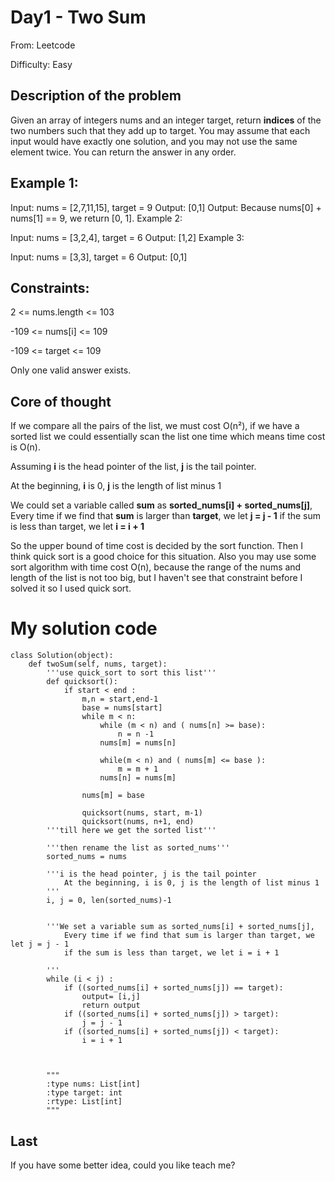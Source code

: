 # Day1 - Two Sum
  From: Leetcode
  
  Difficulty: Easy


 ## Description of the problem ##
  Given an array of integers nums and an integer target, return __indices__ of the two numbers such that they add up to target. You may assume that each input would have exactly one solution, and you may not use the same element twice. You can return the answer in any order.

 

## Example 1: ##

Input: nums = [2,7,11,15], target = 9
Output: [0,1]
Output: Because nums[0] + nums[1] == 9, we return [0, 1].
Example 2:

Input: nums = [3,2,4], target = 6
Output: [1,2]
Example 3:

Input: nums = [3,3], target = 6
Output: [0,1]
 

## Constraints: ##

2 <= nums.length <= 103

-109 <= nums[i] <= 109

-109 <= target <= 109

Only one valid answer exists.



## Core of thought

  If we compare all the pairs of the list, we must cost O(n²), if we have a sorted list we could essentially scan the list one time which means time cost is O(n). 

   Assuming __i__ is the head pointer of the list, __j__ is the tail pointer.
   
   At the beginning, __i__ is 0, __j__ is the length of list minus 1
   
   We could set a variable called __sum__ as __sorted_nums[i] + sorted_nums[j]__,
                Every time if we find that __sum__ is larger than __target__, we let __j = j - 1__
                if the sum is less than target, we let __i = i + 1__

  So the upper bound of time cost is decided by the sort function.
  Then I think quick sort is a good choice for this situation. Also you may use some sort algorithm with time cost O(n), because the range of the nums and length of the list is not too big,
  but I haven't see that constraint before I solved it so I used quick sort.


# My solution code # 

    class Solution(object):  
        def twoSum(self, nums, target):
            '''use quick_sort to sort this list'''
            def quicksort():
                if start < end :
                    m,n = start,end-1
                    base = nums[start]
                    while m < n:
                        while (m < n) and ( nums[n] >= base):
                            n = n -1
                        nums[m] = nums[n]

                        while(m < n) and ( nums[m] <= base ):
                            m = m + 1
                        nums[n] = nums[m]

                    nums[m] = base

                    quicksort(nums, start, m-1)
                    quicksort(nums, n+1, end)
            '''till here we get the sorted list'''

            '''then rename the list as sorted_nums'''
            sorted_nums = nums

            '''i is the head pointer, j is the tail pointer
                At the beginning, i is 0, j is the length of list minus 1
            '''
            i, j = 0, len(sorted_nums)-1


            '''We set a variable sum as sorted_nums[i] + sorted_nums[j],
                Every time if we find that sum is larger than target, we let j = j - 1
                if the sum is less than target, we let i = i + 1

            '''
            while (i < j) :
                if ((sorted_nums[i] + sorted_nums[j]) == target):
                    output= [i,j]
                    return output
                if ((sorted_nums[i] + sorted_nums[j]) > target):
                    j = j - 1
                if ((sorted_nums[i] + sorted_nums[j]) < target):
                    i = i + 1



            """
            :type nums: List[int]
            :type target: int
            :rtype: List[int]
            """

    
## Last ##
  If you have some better idea, could you like teach me?
